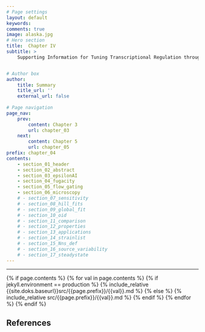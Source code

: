 ```yaml
---
# Page settings
layout: default
keywords:
comments: true
image: alaska.jpg
# Hero section
title:  Chapter IV
subtitle: >  
    Supporting Information for Tuning Transcriptional Regulation through Signaling: A Predictive Theory of Allosteric Induction


# Author box
author:
    title: Summary
    title_url: ''
    external_url: false
        
# Page navigation
page_nav:
    prev:
        content: Chapter 3
        url: chapter_03
    next:
        content: Chapter 5
        url: chapter_05
prefix: chapter_04
contents:
    - section_01_header 
    - section_02_abstract
    - section_03_epsilonAI 
    - section_04_fugacity 
    - section_05_flow_gating 
    - section_06_microscopy 
    # - section_07_sensitivity 
    # - section_08_hill_fits 
    # - section_09_global_fit 
    # - section_10_oid 
    # - section_11_comparison 
    # - section_12_properties 
    # - section_13_applications 
    # - section_14_strainlist 
    # - section_15_Nns_def 
    # - section_16_source_variability 
    # - section_17_steadystate
---
```


<hr/>
{% if page.contents %}
{% for val in page.contents %}
{% if jekyll.environment == production %}
{% include_relative {{site.doks.baseurl}}src/{{page.prefix}}/{{val}}.md %}
{% else %}
{% include_relative src/{{page.prefix}}/{{val}}.md %}
{% endif %}
{% endfor %}
{% endif %}

## References
